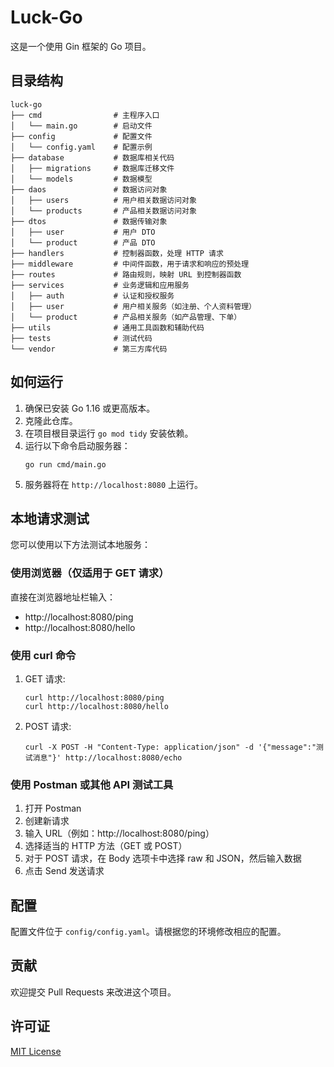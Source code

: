 # Luck-Go

这是一个使用 Gin 框架的 Go 项目。

## 目录结构

```
luck-go
├── cmd                # 主程序入口
│   └── main.go        # 启动文件
├── config             # 配置文件
│   └── config.yaml    # 配置示例
├── database           # 数据库相关代码
│   ├── migrations     # 数据库迁移文件
│   └── models         # 数据模型
├── daos               # 数据访问对象
│   ├── users          # 用户相关数据访问对象
│   └── products       # 产品相关数据访问对象
├── dtos               # 数据传输对象
│   ├── user           # 用户 DTO
│   └── product        # 产品 DTO
├── handlers           # 控制器函数，处理 HTTP 请求
├── middleware         # 中间件函数，用于请求和响应的预处理
├── routes             # 路由规则，映射 URL 到控制器函数
├── services           # 业务逻辑和应用服务
│   ├── auth           # 认证和授权服务
│   ├── user           # 用户相关服务（如注册、个人资料管理）
│   └── product        # 产品相关服务（如产品管理、下单）
├── utils              # 通用工具函数和辅助代码
├── tests              # 测试代码
└── vendor             # 第三方库代码
```

## 如何运行

1. 确保已安装 Go 1.16 或更高版本。
2. 克隆此仓库。
3. 在项目根目录运行 `go mod tidy` 安装依赖。
4. 运行以下命令启动服务器：
   ```
   go run cmd/main.go
   ```
5. 服务器将在 `http://localhost:8080` 上运行。

## 本地请求测试

您可以使用以下方法测试本地服务：

### 使用浏览器（仅适用于 GET 请求）

直接在浏览器地址栏输入：
- http://localhost:8080/ping
- http://localhost:8080/hello

### 使用 curl 命令

1. GET 请求:
   ```
   curl http://localhost:8080/ping
   curl http://localhost:8080/hello
   ```

2. POST 请求:
   ```
   curl -X POST -H "Content-Type: application/json" -d '{"message":"测试消息"}' http://localhost:8080/echo
   ```

### 使用 Postman 或其他 API 测试工具

1. 打开 Postman
2. 创建新请求
3. 输入 URL（例如：http://localhost:8080/ping）
4. 选择适当的 HTTP 方法（GET 或 POST）
5. 对于 POST 请求，在 Body 选项卡中选择 raw 和 JSON，然后输入数据
6. 点击 Send 发送请求

## 配置

配置文件位于 `config/config.yaml`。请根据您的环境修改相应的配置。

## 贡献

欢迎提交 Pull Requests 来改进这个项目。

## 许可证

[MIT License](https://opensource.org/licenses/MIT)
